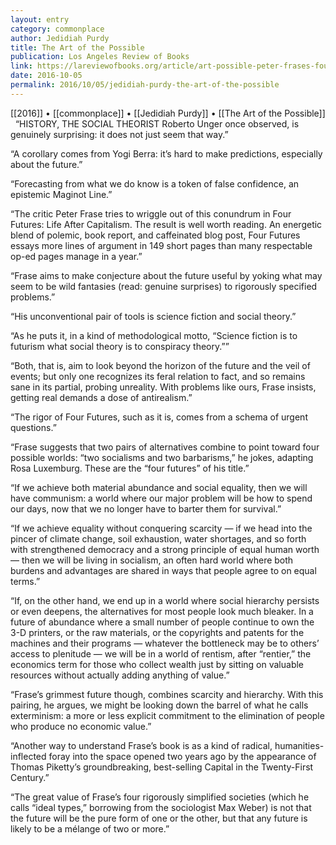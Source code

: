 ```yaml
---
layout: entry
category: commonplace
author: Jedidiah Purdy
title: The Art of the Possible
publication: Los Angeles Review of Books
link: https://lareviewofbooks.org/article/art-possible-peter-frases-four-futures/
date: 2016-10-05
permalink: 2016/10/05/jedidiah-purdy-the-art-of-the-possible
---
```


[[2016]] • [[commonplace]] • [[Jedidiah Purdy]] • [[The Art of the Possible]]
 
“HISTORY, THE SOCIAL THEORIST Roberto Unger once observed, is genuinely surprising: it does not just seem that way.”

“A corollary comes from Yogi Berra: it’s hard to make predictions, especially about the future.”

“Forecasting from what we do know is a token of false confidence, an epistemic Maginot Line.”

“The critic Peter Frase tries to wriggle out of this conundrum in Four Futures: Life After Capitalism. The result is well worth reading. An energetic blend of polemic, book report, and caffeinated blog post, Four Futures essays more lines of argument in 149 short pages than many respectable op-ed pages manage in a year.”

“Frase aims to make conjecture about the future useful by yoking what may seem to be wild fantasies (read: genuine surprises) to rigorously specified problems.”

“His unconventional pair of tools is science fiction and social theory.”

“As he puts it, in a kind of methodological motto, “Science fiction is to futurism what social theory is to conspiracy theory.””

“Both, that is, aim to look beyond the horizon of the future and the veil of events; but only one recognizes its feral relation to fact, and so remains sane in its partial, probing unreality. With problems like ours, Frase insists, getting real demands a dose of antirealism.”

“The rigor of Four Futures, such as it is, comes from a schema of urgent questions.”

“Frase suggests that two pairs of alternatives combine to point toward four possible worlds: “two socialisms and two barbarisms,” he jokes, adapting Rosa Luxemburg. These are the “four futures” of his title.”

“If we achieve both material abundance and social equality, then we will have communism: a world where our major problem will be how to spend our days, now that we no longer have to barter them for survival.”

“If we achieve equality without conquering scarcity — if we head into the pincer of climate change, soil exhaustion, water shortages, and so forth with strengthened democracy and a strong principle of equal human worth — then we will be living in socialism, an often hard world where both burdens and advantages are shared in ways that people agree to on equal terms.”

“If, on the other hand, we end up in a world where social hierarchy persists or even deepens, the alternatives for most people look much bleaker. In a future of abundance where a small number of people continue to own the 3-D printers, or the raw materials, or the copyrights and patents for the machines and their programs — whatever the bottleneck may be to others’ access to plenitude — we will be in a world of rentism, after “rentier,” the economics term for those who collect wealth just by sitting on valuable resources without actually adding anything of value.”

“Frase’s grimmest future though, combines scarcity and hierarchy. With this pairing, he argues, we might be looking down the barrel of what he calls exterminism: a more or less explicit commitment to the elimination of people who produce no economic value.”

“Another way to understand Frase’s book is as a kind of radical, humanities-inflected foray into the space opened two years ago by the appearance of Thomas Piketty’s groundbreaking, best-selling Capital in the Twenty-First Century.”

“The great value of Frase’s four rigorously simplified societies (which he calls “ideal types,” borrowing from the sociologist Max Weber) is not that the future will be the pure form of one or the other, but that any future is likely to be a mélange of two or more.”
